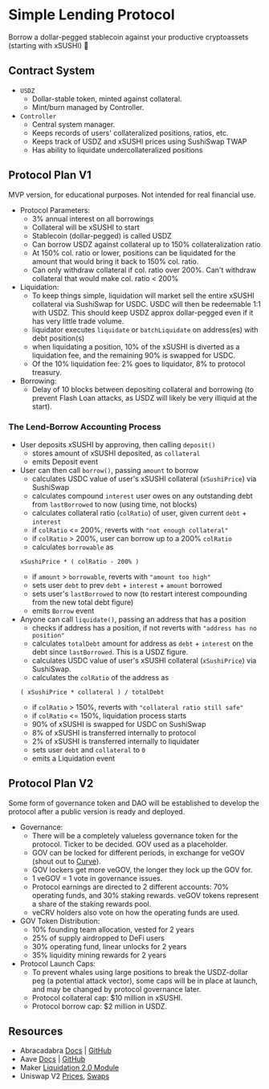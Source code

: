 # Simple Lending Protocol

Borrow a dollar-pegged stablecoin against your productive cryptoassets (starting with xSUSHI) 🚀

## Contract System

- ```USDZ```
  - Dollar-stable token, minted against collateral.
  - Mint/burn managed by Controller.
- ```Controller```
  - Central system manager.
  - Keeps records of users' collateralized positions, ratios, etc.
  - Keeps track of USDZ and xSUSHI prices using SushiSwap TWAP
  - Has ability to liquidate undercollateralized positions
 
## Protocol Plan V1

MVP version, for educational purposes. Not intended for real financial use. 

- Protocol Parameters:
  - 3% annual interest on all borrowings
  - Collateral will be xSUSHI to start
  - Stablecoin (dollar-pegged) is called USDZ
  - Can borrow USDZ against collateral up to 150% collateralization ratio
  - At 150% col. ratio or lower, positions can be liquidated for the amount that would bring it back to 150% col. ratio.
  - Can only withdraw collateral if col. ratio over 200%. Can't withdraw collateral that would make col. ratio < 200%
- Liquidation:
  - To keep things simple, liquidation will market sell the entire xSUSHI collateral via SushiSwap for USDC. USDC will then be redeemable 1:1 with USDZ. This should keep USDZ approx dollar-pegged even if it has very little trade volume.
  - liquidator executes ```liquidate``` or ```batchLiquidate``` on address(es) with debt position(s)
  - when liquidating a position, 10% of the xSUSHI is diverted as a liquidation fee, and the remaining 90% is swapped for USDC.
  - Of the 10% liquidation fee: 2% goes to liquidator, 8% to protocol treasury.
- Borrowing:
  - Delay of 10 blocks between depositing collateral and borrowing (to prevent Flash Loan attacks, as USDZ will likely be very illiquid at the start).

### The Lend-Borrow Accounting Process

- User deposits xSUSHI by approving, then calling `deposit()`
  - stores amount of xSUSHI deposited, as `collateral`
  - emits Deposit event
- User can then call `borrow()`, passing `amount` to borrow
  - calculates USDC value of user's xSUSHI collateral (`xSushiPrice`) via SushiSwap
  - calculates compound `interest` user owes on any outstanding debt from `lastBorrowed` to now (using time, not blocks)
  - calculates collateral ratio (`colRatio`) of user, given current `debt` + `interest`
  - if `colRatio` <= 200%, reverts with `"not enough collateral"`
  - if `colRatio` > 200%, user can borrow up to a 200% `colRatio`
  - calculates `borrowable` as 
  ```
  xSushiPrice * ( colRatio - 200% )
  ```
  - if `amount` > `borrowable`, reverts with `"amount too high"`
  - sets user `debt` to prev `debt` + `interest` + `amount` borrowed
  - sets user's `lastBorrowed` to now (to restart interest compounding from the new total debt figure)
  - emits `Borrow` event
- Anyone can call `liquidate()`, passing an address that has a position
  - checks if address has a position, if not reverts with `"address has no position"`
  - calculates `totalDebt` amount for address as `debt` + `interest` on the debt since `lastBorrowed`. This is a USDZ figure.
  - calculates USDC value of user's xSUSHI collateral (`xSushiPrice`) via SushiSwap.
  - calculates the `colRatio` of the address as
  ```
  ( xSushiPrice * collateral ) / totalDebt
  ```
  - if `colRatio` > 150%, reverts with `"collateral ratio still safe"`
  - if `colRatio` <= 150%, liquidation process starts
  - 90% of xSUSHI is swapped for USDC on SushiSwap
  - 8% of xSUSHI is transferred internally to protocol
  - 2% of xSUSHI is transferred internally to liquidater
  - sets user `debt` and `collateral` to `0` 
  - emits a Liquidation event

## Protocol Plan V2

Some form of governance token and DAO will be established to develop the protocol after a public version is ready and deployed.

- Governance:
  - There will be a completely valueless governance token for the protocol. Ticker to be decided. GOV used as a placeholder. 
  - GOV can be locked for different periods, in exchange for veGOV (shout out to [Curve](https://curve.readthedocs.io/dao-vecrv.html)).
  - GOV lockers get more veGOV, the longer they lock up the GOV for.
  - 1 veGOV = 1 vote in governance issues.
  - Protocol earnings are directed to 2 different accounts: 70% operating funds, and 30% staking rewards. veGOV tokens represent a share of the staking rewards pool.
  - veCRV holders also vote on how the operating funds are used.
- GOV Token Distribution:
  - 10% founding team allocation, vested for 2 years
  - 25% of supply airdropped to DeFi users
  - 30% operating fund, linear unlocks for 2 years
  - 35% liquidity mining rewards for 2 years
- Protocol Launch Caps:
  - To prevent whales using large positions to break the USDZ-dollar peg (a potential attack vector), some caps will be in place at launch, and may be changed by protocol governance later.
  - Protocol collateral cap: $10 million in xSUSHI.
  - Protocol borrow cap: $2 million in USDZ.

## Resources

- Abracadabra [Docs](https://wizard69.gitbook.io/abracadabra-money/) | [GitHub](https://github.com/Abracadabra-money/magic-internet-money/blob/main/contracts/helpers/YearnLiquidityMigrationHelper.sol)
- Aave [Docs](https://docs.aave.com/developers/) | [GitHub](https://github.com/aave/protocol-v2)
- Maker [Liquidation 2.0 Module](https://docs.makerdao.com/smart-contract-modules/dog-and-clipper-detailed-documentation)
- Uniswap V2 [Prices](https://uniswap.org/docs/v2/advanced-topics/pricing/#pricing-trades), [Swaps](https://uniswap.org/docs/v2/smart-contract-integration/trading-from-a-smart-contract/)
